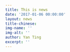 ```yaml
---
title: This is news
date: '2017-01-06 00:00:00'
layout: news
title-chinese: 
img-name: ''
img-alt: ''
author: Yan Ting
excerpt: ''
---
```

